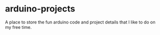 # arduino-projects
A place to store the fun arduino code and project details that I like to do on my free time.

